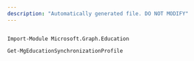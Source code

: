 ```yaml
---
description: "Automatically generated file. DO NOT MODIFY"
---
```


```powershellv1

Import-Module Microsoft.Graph.Education

Get-MgEducationSynchronizationProfile

```